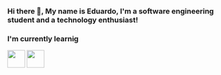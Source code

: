 ### Hi there 👋, My name is Eduardo, I'm a software engineering student and a technology enthusiast!

### I'm currently learnig

<img src="https://cdn.jsdelivr.net/gh/devicons/devicon/icons/java/java-original-wordmark.svg" width="40px" height="40px" /> 
<img src="https://cdn.jsdelivr.net/gh/devicons/devicon/icons/javascript/javascript-original.svg" width="40px" height="40px" />
          
          

<!--
**eduabdala/eduabdala** is a ✨ _special_ ✨ repository because its `README.md` (this file) appears on your GitHub profile.

Here are some ideas to get you started:

- 🔭 I’m currently working on ...
- 🌱 I’m currently learning ...
- 👯 I’m looking to collaborate on ...
- 🤔 I’m looking for help with ...
- 💬 Ask me about ...
- 📫 How to reach me: ...
- 😄 Pronouns: ...
- ⚡ Fun fact: ...
-->
